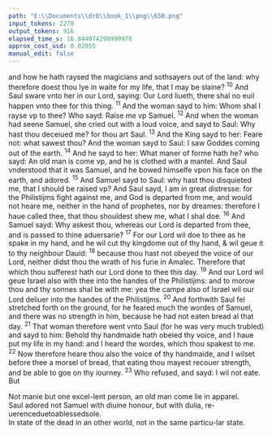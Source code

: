 ```yaml
---
path: "E:\\Documents\\drb\\book_1\\png\\650.png"
input_tokens: 2270
output_tokens: 916
elapsed_time_s: 16.844074299999978
approx_cost_usd: 0.02055
manual_edit: false
---
```

and how he hath raysed the magicians and sothsayers out of the land: why therefore doest thou lye in waite for my life, that I may be slaine? <sup>10</sup> And Saul sware vnto her in our Lord, saying: Our Lord liueth, there shal no euil happen vnto thee for this thing. <sup>11</sup> And the woman sayd to him: Whom shal I rayse vp to thee? Who sayd: Raise me vp Samuel. <sup>12</sup> And when the woman had seene Samuel, she cried out with a loud voice, and sayd to Saul: Why hast thou deceiued me? for thou art Saul. <sup>13</sup> And the King sayd to her: Feare not: what sawest thou? And the woman sayd to Saul: I saw Goddes coming out of the earth. <sup>14</sup> And he sayd to her: What maner of forme hath he? who sayd: An old man is come vp, and he is clothed with a mantel. And Saul vnderstood that it was Samuel, and he bowed himselfe vpon his face on the earth, and adored. <sup>15</sup> And Samuel sayd to Saul: why hast thou disquieted me, that I should be raised vp? And Saul sayd, I am in great distresse: for the Philistijms fight against me, and God is departed from me, and would not heare me, neither in the hand of prophetes, nor by dreames: therefore I haue called thee, that thou shouldest shew me, what I shal doe. <sup>16</sup> And Samuel sayd: Why askest thou, whereas our Lord is departed from thee, and is passed to thine aduersarie? <sup>17</sup> For our Lord wil doe to thee as he spake in my hand, and he wil cut thy kingdome out of thy hand, & wil geue it to thy neighbour Dauid: <sup>18</sup> because thou hast not obeyed the voice of our Lord, neither didst thou the wrath of his furie in Amalec. Therefore that which thou sufferest hath our Lord done to thee this day. <sup>19</sup> And our Lord wil geue Israel also with thee into the handes of the Philistijms: and to morow thou and thy sonnes shal be with me: yea the campe also of Israel wil our Lord deliuer into the handes of the Philistijms. <sup>20</sup> And forthwith Saul fel stretched forth on the ground, for he feared much the wordes of Samuel, and there was no strength in him, because he had not eaten bread al that day. <sup>21</sup> That woman therefore went vnto Saul (for he was very much trubled) and sayd to him: Behold thy handmaide hath obeied thy voice, and I haue put my life in my hand: and I heard the wordes, which thou spakest to me. <sup>22</sup> Now therefore heare thou also the voice of thy handmaide, and I wilset before thee a morsel of bread, that eating thou mayest recouer strength, and be able to goe on thy iourney. <sup>23</sup> Who refused, and sayd: I wil not eate. But

<aside>Not manie but one excel-lent person, an old man come lie in apparel.</aside>

<aside>Saul adored not Samuel with diuine honour, but with dulia, re-uerenceduetoablessedsole.</aside>

<aside>In state of the dead in an other world, not in the same particu-lar state.</aside>

[^1]: Saul consulteth a